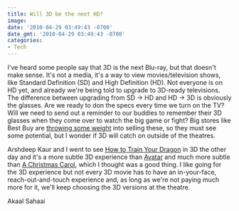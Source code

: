 ```yaml
---
title: Will 3D be the next HD?
image: 
date: '2010-04-29 03:49:43 -0700'
date_gmt: '2010-04-29 03:49:43 -0700'
categories:
- Tech
---
```

<p>I've heard some people say that 3D is the next Blu-ray, but that doesn't make sense. It's not a media, it's a way to view movies/television shows, like Standard Definition (SD) and High Definition (HD). Not everyone is on HD yet, and already we're being told to upgrade to 3D-ready televisions. The difference between upgrading from SD -> HD and HD -> 3D is obviously the glasses. Are we ready to don the specs every time we turn on the TV? Will we need to send out a reminder to our buddies to remember their 3D glasses when they come over to watch the big game or fight? Big stores like Best Buy are <a href="http://www.reuters.com/article/idUSTRE6295K820100311" target="_blank">throwing some weight</a> into selling these, so they must see some potential, but I wonder if 3D will catch on outside of the theatres.</p>
<p>Arshdeep Kaur and I went to see <a href="http://www.imdb.com/title/tt0892769/" target="_blank">How to Train Your Dragon</a> in 3D the other day and it's a more subtle 3D experience than <a href="http://www.imdb.com/title/tt0499549/" target="_blank">Avatar</a> and much more subtle than <a href="http://www.imdb.com/title/tt1067106/" target="_blank">A Christmas Carol</a>, which I thought was a good thing. I like going for the 3D experience but not every 3D movie has to have an in-your-face, reach-out-and-touch experience and, as long as we're not paying much more for it, we'll keep choosing the 3D versions at the theatre.</p>
<p>Akaal Sahaai</p>
